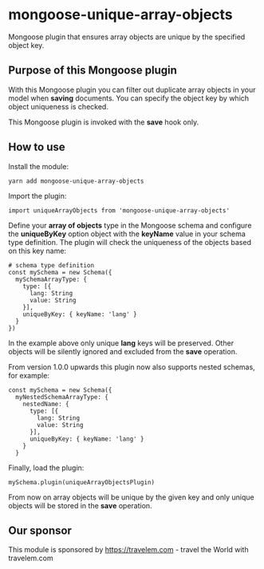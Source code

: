 # mongoose-unique-array-objects

Mongoose plugin that ensures array objects are unique by the specified object key.

## Purpose of this Mongoose plugin

With this Mongoose plugin you can filter out duplicate array objects in your model when **saving** documents.
You can specify the object key by which object uniqueness is checked.

This Mongoose plugin is invoked with the **save** hook only.

## How to use

Install the module:

```
yarn add mongoose-unique-array-objects
```

Import the plugin:

```
import uniqueArrayObjects from 'mongoose-unique-array-objects'
```

Define your **array of objects** type in the Mongoose schema and configure the **uniqueByKey** option object with the **keyName** value in your schema type definition. The plugin will check the uniqueness of the objects based on this key name:

```
# schema type definition
const mySchema = new Schema({
  mySchemaArrayType: {
    type: [{
      lang: String
      value: String
    }],
    uniqueByKey: { keyName: 'lang' }
  }
})
```

In the example above only unique **lang** keys will be preserved. Other objects will be silently ignored and excluded from the **save** operation.

From version 1.0.0 upwards this plugin now also supports nested schemas, for example:

```
const mySchema = new Schema({
  myNestedSchemaArrayType: {
    nestedName: {
      type: [{
        lang: String
        value: String
      }],
      uniqueByKey: { keyName: 'lang' }
    }
  }
```

Finally, load the plugin:

```
mySchema.plugin(uniqueArrayObjectsPlugin)
```

From now on array objects will be unique by the given key and only unique objects will be stored in the **save** operation.

## Our sponsor

This module is sponsored by https://travelem.com - travel the World with travelem.com
